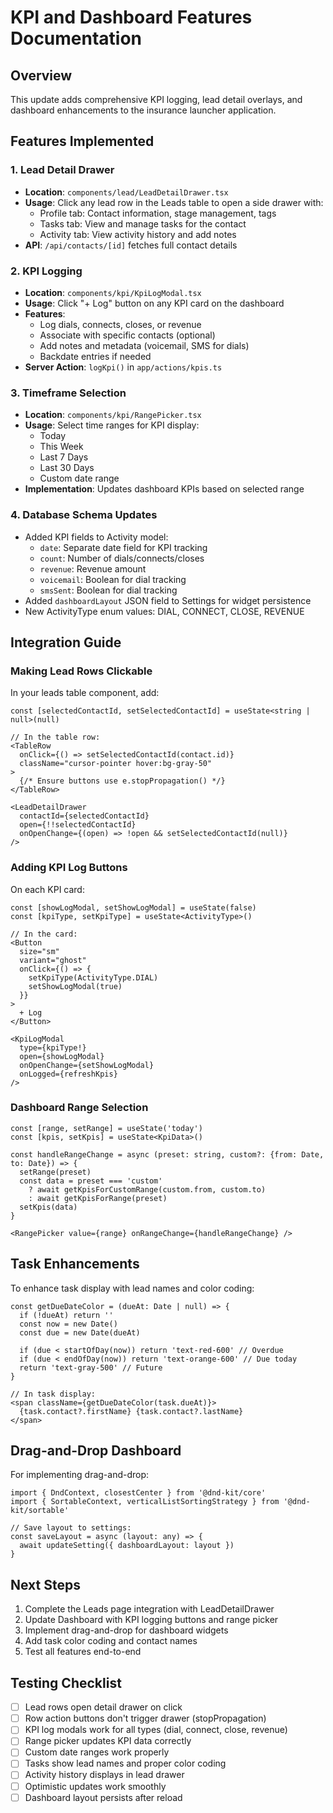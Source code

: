 # KPI and Dashboard Features Documentation

## Overview
This update adds comprehensive KPI logging, lead detail overlays, and dashboard enhancements to the insurance launcher application.

## Features Implemented

### 1. Lead Detail Drawer
- **Location**: `components/lead/LeadDetailDrawer.tsx`
- **Usage**: Click any lead row in the Leads table to open a side drawer with:
  - Profile tab: Contact information, stage management, tags
  - Tasks tab: View and manage tasks for the contact
  - Activity tab: View activity history and add notes
- **API**: `/api/contacts/[id]` fetches full contact details

### 2. KPI Logging
- **Location**: `components/kpi/KpiLogModal.tsx`
- **Usage**: Click "+ Log" button on any KPI card on the dashboard
- **Features**:
  - Log dials, connects, closes, or revenue
  - Associate with specific contacts (optional)
  - Add notes and metadata (voicemail, SMS for dials)
  - Backdate entries if needed
- **Server Action**: `logKpi()` in `app/actions/kpis.ts`

### 3. Timeframe Selection
- **Location**: `components/kpi/RangePicker.tsx`
- **Usage**: Select time ranges for KPI display:
  - Today
  - This Week
  - Last 7 Days
  - Last 30 Days
  - Custom date range
- **Implementation**: Updates dashboard KPIs based on selected range

### 4. Database Schema Updates
- Added KPI fields to Activity model:
  - `date`: Separate date field for KPI tracking
  - `count`: Number of dials/connects/closes
  - `revenue`: Revenue amount
  - `voicemail`: Boolean for dial tracking
  - `smsSent`: Boolean for dial tracking
- Added `dashboardLayout` JSON field to Settings for widget persistence
- New ActivityType enum values: DIAL, CONNECT, CLOSE, REVENUE

## Integration Guide

### Making Lead Rows Clickable
In your leads table component, add:
```tsx
const [selectedContactId, setSelectedContactId] = useState<string | null>(null)

// In the table row:
<TableRow 
  onClick={() => setSelectedContactId(contact.id)}
  className="cursor-pointer hover:bg-gray-50"
>
  {/* Ensure buttons use e.stopPropagation() */}
</TableRow>

<LeadDetailDrawer
  contactId={selectedContactId}
  open={!!selectedContactId}
  onOpenChange={(open) => !open && setSelectedContactId(null)}
/>
```

### Adding KPI Log Buttons
On each KPI card:
```tsx
const [showLogModal, setShowLogModal] = useState(false)
const [kpiType, setKpiType] = useState<ActivityType>()

// In the card:
<Button 
  size="sm" 
  variant="ghost"
  onClick={() => {
    setKpiType(ActivityType.DIAL)
    setShowLogModal(true)
  }}
>
  + Log
</Button>

<KpiLogModal
  type={kpiType!}
  open={showLogModal}
  onOpenChange={setShowLogModal}
  onLogged={refreshKpis}
/>
```

### Dashboard Range Selection
```tsx
const [range, setRange] = useState('today')
const [kpis, setKpis] = useState<KpiData>()

const handleRangeChange = async (preset: string, custom?: {from: Date, to: Date}) => {
  setRange(preset)
  const data = preset === 'custom' 
    ? await getKpisForCustomRange(custom.from, custom.to)
    : await getKpisForRange(preset)
  setKpis(data)
}

<RangePicker value={range} onRangeChange={handleRangeChange} />
```

## Task Enhancements

To enhance task display with lead names and color coding:
```tsx
const getDueDateColor = (dueAt: Date | null) => {
  if (!dueAt) return ''
  const now = new Date()
  const due = new Date(dueAt)
  
  if (due < startOfDay(now)) return 'text-red-600' // Overdue
  if (due < endOfDay(now)) return 'text-orange-600' // Due today
  return 'text-gray-500' // Future
}

// In task display:
<span className={getDueDateColor(task.dueAt)}>
  {task.contact?.firstName} {task.contact?.lastName}
</span>
```

## Drag-and-Drop Dashboard

For implementing drag-and-drop:
```tsx
import { DndContext, closestCenter } from '@dnd-kit/core'
import { SortableContext, verticalListSortingStrategy } from '@dnd-kit/sortable'

// Save layout to settings:
const saveLayout = async (layout: any) => {
  await updateSetting({ dashboardLayout: layout })
}
```

## Next Steps

1. Complete the Leads page integration with LeadDetailDrawer
2. Update Dashboard with KPI logging buttons and range picker
3. Implement drag-and-drop for dashboard widgets
4. Add task color coding and contact names
5. Test all features end-to-end

## Testing Checklist

- [ ] Lead rows open detail drawer on click
- [ ] Row action buttons don't trigger drawer (stopPropagation)
- [ ] KPI log modals work for all types (dial, connect, close, revenue)
- [ ] Range picker updates KPI data correctly
- [ ] Custom date ranges work properly
- [ ] Tasks show lead names and proper color coding
- [ ] Activity history displays in lead drawer
- [ ] Optimistic updates work smoothly
- [ ] Dashboard layout persists after reload